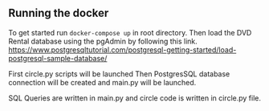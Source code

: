 ## Running the docker


To get started run ``` docker-compose up ``` in root directory.
Then load the DVD Rental database using the pgAdmin by following this link.
https://www.postgresqltutorial.com/postgresql-getting-started/load-postgresql-sample-database/

First circle.py scripts will be launched
Then PostgresSQL database connection will be created and main.py will be launched. 


SQL Queries are written in main.py and circle code is written in circle.py file.